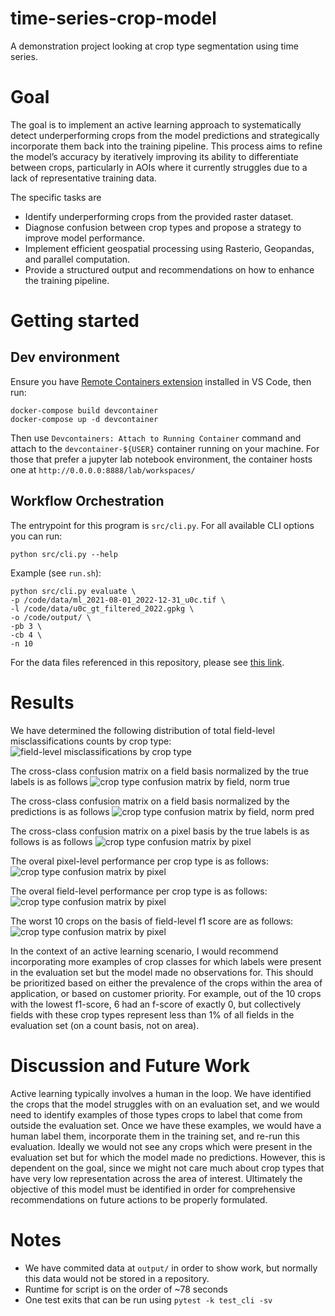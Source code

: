 # time-series-crop-model
A demonstration project looking at crop type segmentation using time series.

# Goal
The goal is to implement an active learning approach to systematically detect underperforming crops from the model predictions and strategically incorporate them back into the training pipeline. This process aims to refine the model’s accuracy by iteratively improving its ability to differentiate between crops, particularly in AOIs where it currently struggles due to a lack of representative training data.

The specific tasks are

* Identify underperforming crops from the provided raster dataset.
* Diagnose confusion between crop types and propose a strategy to improve model performance.
* Implement efficient geospatial processing using Rasterio, Geopandas, and parallel computation.
* Provide a structured output and recommendations on how to enhance the training pipeline.

# Getting started

## Dev environment

Ensure you have [Remote Containers extension](https://marketplace.visualstudio.com/items?itemName=ms-vscode-remote.remote-containers) installed in VS Code, then run:

```
docker-compose build devcontainer
docker-compose up -d devcontainer
```

Then use `Devcontainers: Attach to Running Container` command and attach to the `devcontainer-${USER}` container running on your machine. For those that prefer a jupyter lab notebook environment, the container hosts one at `http://0.0.0.0:8888/lab/workspaces/`

## Workflow Orchestration

The entrypoint for this program is `src/cli.py`. For all available CLI options you can run:

```
python src/cli.py --help
```

Example (see `run.sh`):

```
python src/cli.py evaluate \
-p /code/data/ml_2021-08-01_2022-12-31_u0c.tif \
-l /code/data/u0c_gt_filtered_2022.gpkg \
-o /code/output/ \
-pb 3 \
-cb 4 \
-n 10
```

For the data files referenced in this repository, please see [this link](https://github.com/regrowag/regrow-mle-hiring/tree/main?tab=readme-ov-file#inputs).

# Results
We have determined the following distribution of total field-level misclassifications counts by crop type:
![field-level misclassifications by crop type](output/field_level_misclassifications.png)

The cross-class confusion matrix on a field basis normalized by the true labels is as follows
![crop type confusion matrix by field, norm true](output/fieldwise_confusion_matrix_norm_true.png)

The cross-class confusion matrix on a field basis normalized by the predictions is as follows
![crop type confusion matrix by field, norm pred](output/fieldwise_confusion_matrix_norm_pred.png)

The cross-class confusion matrix on a pixel basis by the true labels is as follows is as follows
![crop type confusion matrix by pixel](output/pixelwise_confusion_matrix.png)

The overal pixel-level performance per crop type is as follows:
![crop type confusion matrix by pixel](output/result_per_class.png)

The overal field-level performance per crop type is as follows:
![crop type confusion matrix by pixel](output/fieldwise_result_per_class.png)

The worst 10 crops on the basis of field-level f1 score are as follows:
![crop type confusion matrix by pixel](output/worse_10_crops.png)

In the context of an active learning scenario, I would recommend incorporating more examples of crop classes for which labels were present in the evaluation set but the model made no observations for. This should be prioritized based on either the prevalence of the crops within the area of application, or based on customer priority. For example, out of the 10 crops with the lowest f1-score, 6 had an f-score of exactly 0, but collectively fields with these crop types represent less than 1% of all fields in the evaluation set (on a count basis, not on area).


# Discussion and Future Work
Active learning typically involves a human in the loop. We have identified the crops that the model struggles with on an evaluation set, and we would need to identify examples of those types crops to label that come from outside the evaluation set. Once we have these examples, we would have a human label them, incorporate them in the training set, and re-run this evaluation. Ideally we would not see any crops which were present in the evaluation set but for which the model made no predictions. However, this is dependent on the goal, since we might not care much about crop types that have very low representation across the area of interest. Ultimately the objective of this model must be identified in order for comprehensive recommendations on future actions to be properly formulated.

# Notes
* We have commited data at `output/` in order to show work, but normally this data would not be stored in a repository.
* Runtime for script is on the order of ~78 seconds
* One test exits that can be run using `pytest -k test_cli -sv`